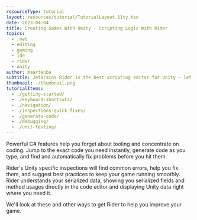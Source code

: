 ```yaml
---
resourceType: tutorial
layout: resources/tutorial/TutorialLayout.11ty.tsx
date: 2023-04-04
title: Creating Games With Unity - Scripting Logic With Rider
topics:
  - .net
  - editing
  - gaming
  - ide
  - rider
  - unity
author: maartenba
subtitle: JetBrains Rider is the best scripting editor for Unity – let's find out why!
thumbnail: ./thumbnail.png
tutorialItems:
  - ./getting-started/
  - ./keyboard-shortcuts/
  - ./navigation/
  - ./inspections-quick-fixes/
  - ./generate-code/
  - ./debugging/
  - ./unit-testing/
---
```


Powerful C# features help you forget about tooling and concentrate on coding.
Jump to the exact code you need instantly, generate code as you type, and find and automatically fix problems before you hit them.

Rider's Unity specific inspections will find common errors, help you fix them, and suggest best practices to keep your game running smoothly.
Rider understands your serialized data, showing you serialized fields and method usages directly in the code editor and displaying Unity data right where you need it.

We'll look at these and other ways to get Rider to help you improve your game.
